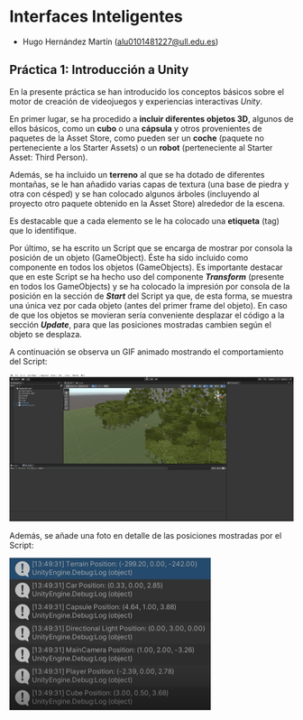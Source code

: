 # Interfaces Inteligentes

- Hugo Hernández Martín (alu0101481227@ull.edu.es)

## Práctica 1: Introducción a Unity

En la presente práctica se han introducido los conceptos básicos sobre el motor de creación de videojuegos y experiencias interactivas *Unity*.

En primer lugar, se ha procedido a **incluir diferentes objetos 3D**, algunos de ellos básicos, como un **cubo** o una **cápsula** y otros provenientes de paquetes de la Asset Store, como pueden ser un **coche** (paquete no perteneciente a los Starter Assets) o un **robot** (perteneciente al Starter Asset: Third Person).

Además, se ha incluido un **terreno** al que se ha dotado de diferentes montañas, se le han añadido varias capas de textura (una base de piedra y otra con césped) y se han colocado algunos árboles (incluyendo al proyecto otro paquete obtenido en la Asset Store) alrededor de la escena.

Es destacable que a cada elemento se le ha colocado una **etiqueta** (tag) que lo identifique.

Por último, se ha escrito un Script que se encarga de mostrar por consola la posición de un objeto (GameObject). Éste ha sido incluido como componente en todos los objetos (GameObjects). Es importante destacar que en este Script se ha hecho uso del componente ***Transform*** (presente en todos los GameObjects) y se ha colocado la impresión por consola de la posición en la sección de ***Start*** del Script ya que, de esta forma, se muestra una única vez por cada objeto (antes del primer frame del objeto). En caso de que los objetos se movieran sería conveniente desplazar el código a la sección ***Update***, para que las posiciones mostradas cambien según el objeto se desplaza.

A continuación se observa un GIF animado mostrando el comportamiento del Script:

![Gif animado mostrando el comportamiento del Script](./docs/p01_II.gif)

Además, se añade una foto en detalle de las posiciones mostradas por el Script:

![Foto en detalle de las posiciones mostradas](./docs/posiciones_ampliadas.png)
